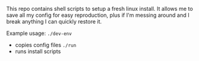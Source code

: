 This repo contains shell scripts to setup a fresh linux install.
It allows me to save all my config for easy reproduction, plus if I'm messing around and I break anything I
can quickly restore it.

Example usage: 
```./dev-env```
- copies config files
```./run```
- runs install scripts
